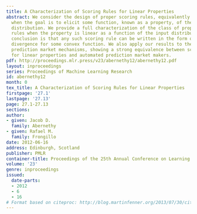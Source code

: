 ```yaml
---
title: A Characterization of Scoring Rules for Linear Properties
abstract: We consider the design of proper scoring rules, equivalently proper losses,
  when the goal is to elicit some function, known as a property, of the underlying
  distribution. We provide a full characterization of the class of proper scoring
  rules when the property is linear as a function of the input distribution. A key
  conclusion is that any such scoring rule can be written in the form of a Bregman
  divergence for some convex function. We also apply our results to the design of
  prediction market mechanisms, showing a strong equivalence between scoring rules
  for linear properties and automated prediction market makers.
pdf: http://proceedings.mlr.press/v23/abernethy12/abernethy12.pdf
layout: inproceedings
series: Proceedings of Machine Learning Research
id: abernethy12
month: 0
tex_title: A Characterization of Scoring Rules for Linear Properties
firstpage: '27.1'
lastpage: '27.13'
page: 27.1-27.13
sections: 
author:
- given: Jacob D.
  family: Abernethy
- given: Rafael M.
  family: Frongillo
date: 2012-06-16
address: Edinburgh, Scotland
publisher: PMLR
container-title: Proceedings of the 25th Annual Conference on Learning Theory
volume: '23'
genre: inproceedings
issued:
  date-parts:
  - 2012
  - 6
  - 16
# Format based on citeproc: http://blog.martinfenner.org/2013/07/30/citeproc-yaml-for-bibliographies/
---
```


